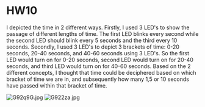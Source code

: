 # HW10
 
 I depicted the time in 2 different ways. 
 Firstly, I used 3 LED's to show the passage of different lengths of time. 
 The first LED blinks every second while the second LED should blink every 5 seconds and the third every 10 seconds. 
 Secondly, I used 3 LED's to depict 3 brackets of time: 0-20 seconds, 20-40 seconds, and 40-60 seconds using 3 LED's. 
 So the first LED would turn on for 0-20 seconds, second LED would turn on for 20-40 seconds, and third LED would turn on for 40-60 seconds. 
 Based on the 2 different concepts, I thought that time could be deciphered based on which bracket of time we are in, and subsequently how many 1,5 or 10 seconds have passed within that bracket of time. 

 ![G92q9G.jpg](https://imgpile.com/images/G92q9G.jpg)
![G922za.jpg](https://imgpile.com/images/G922za.jpg) 